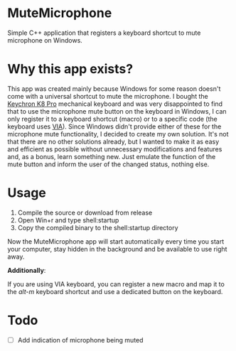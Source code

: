 # MuteMicrophone
Simple C++ application that registers a keyboard shortcut to mute microphone on Windows.

# Why this app exists?
This app was created mainly because Windows for some reason doesn't come with a universal shortcut to mute the microphone. I bought the [Keychron K8 Pro](https://www.keychron.com/products/keychron-k8-pro-qmk-via-wireless-mechanical-keyboard) mechanical keyboard and was very disappointed to find that to use the microphone mute button on the keyboard in Windows, I can only register it to a keyboard shortcut (macro) or to a specific code (the keyboard uses [VIA](https://www.caniusevia.com/)). Since Windows didn't provide either of these for the microphone mute functionality, I decided to create my own solution. It's not that there are no other solutions already, but I wanted to make it as easy and efficient as possible without unnecessary modifications and features and, as a bonus, learn something new. Just emulate the function of the mute button and inform the user of the changed status, nothing else.

# Usage
1. Compile the source or download from release
2. Open Win+r and type shell:startup
3. Copy the compiled binary to the shell:startup directory

Now the MuteMicrophone app will start automatically every time you start your computer, stay hidden in the background and be available to use right away.

**Additionally**:

If you are using VIA keyboard, you can register a new macro and map it to the *alt-m* keyboard shortcut and use a dedicated button on the keyboard.

# Todo
- [ ] Add indication of microphone being muted
